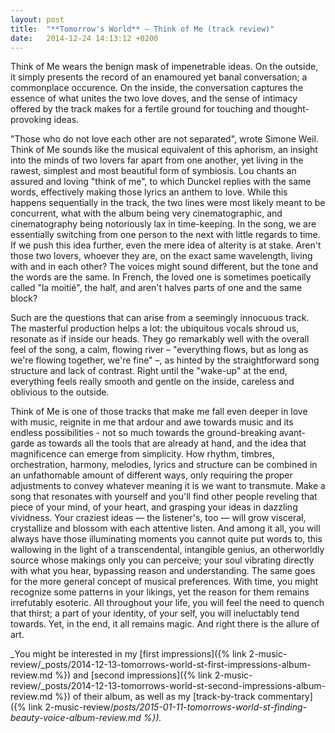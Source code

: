 ```yaml
---
layout: post
title:  "**Tomorrow's World** – Think of Me (track review)"
date:   2014-12-24 14:13:12 +0200
---
```


Think of Me wears the benign mask of impenetrable ideas.
On the outside, it simply presents the record of an enamoured yet banal conversation; a commonplace occurence.
On the inside, the conversation captures the essence of what unites the two love doves, and the sense of intimacy offered by the track makes for a fertile ground for touching and thought-provoking ideas.

"Those who do not love each other are not separated", wrote Simone Weil.
Think of Me sounds like the musical equivalent of this aphorism, an insight into the minds of two lovers far apart from one another, yet living in the rawest, simplest and most beautiful form of symbiosis.
Lou chants an assured and loving "think of me", to which Dunckel replies with the same words, effectively making those lyrics an anthem to love. While this happens sequentially in the track, the two lines were most likely meant to be concurrent, what with the album being very cinematographic, and cinematography being notoriously lax in time-keeping.
In the song, we are essentially switching from one person to the next with little regards to time. If we push this idea further, even the mere idea of alterity is at stake. Aren't those two lovers, whoever they are, on the exact same wavelength, living with and in each other? The voices might sound different, but the tone and the words are the same. In French, the loved one is sometimes poetically called "la moitié", the half, and aren't halves parts of one and the same block?

Such are the questions that can arise from a seemingly innocuous track.
The masterful production helps a lot: the ubiquitous vocals shroud us, resonate as if inside our heads. They go remarkably well with the overall feel of the song, a calm, flowing river – "everything flows, but as long as we're flowing together, we're fine" –, as hinted by the straightforward song structure and lack of contrast. Right until the "wake-up" at the end, everything feels really smooth and gentle on the inside, careless and oblivious to the outside.

Think of Me is one of those tracks that make me fall even deeper in love with music, reignite in me that ardour and awe towards music and its endless possibilities - not so much towards the ground-breaking avant-garde as towards all the tools that are already at hand, and the idea that magnificence can emerge from simplicity. How rhythm, timbres, orchestration, harmony, melodies, lyrics and structure can be combined in an unfathomable amount of different ways, only requiring the proper adjustments to convey whatever meaning it is we want to transmute.
Make a song that resonates with yourself and you'll find other people reveling that piece of your mind, of your heart, and grasping your ideas in dazzling vividness. Your craziest ideas — the listener's, too — will grow visceral, crystallize and blossom with each attentive listen. And among it all, you will always have those illuminating moments you cannot quite put words to, this wallowing in the light of a transcendental, intangible genius, an otherworldly source whose makings only you can perceive; your soul vibrating directly with what you hear, bypassing reason and understanding.
The same goes for the more general concept of musical preferences. With time, you might recognize some patterns in your likings, yet the reason for them remains irrefutably esoteric. All throughout your life, you will feel the need to quench that thirst; a part of your identity, of your self, you will ineluctably tend towards. Yet, in the end, it all remains magic.
And right there is the allure of art.

_You might be interested in my [first impressions]({% link 2-music-review/_posts/2014-12-13-tomorrows-world-st-first-impressions-album-review.md %}) and [second impressions]({% link 2-music-review/_posts/2014-12-13-tomorrows-world-st-second-impressions-album-review.md %}) of their album, as well as my [track-by-track commentary]({% link 2-music-review/_posts/2015-01-11-tomorrows-world-st-finding-beauty-voice-album-review.md %})._